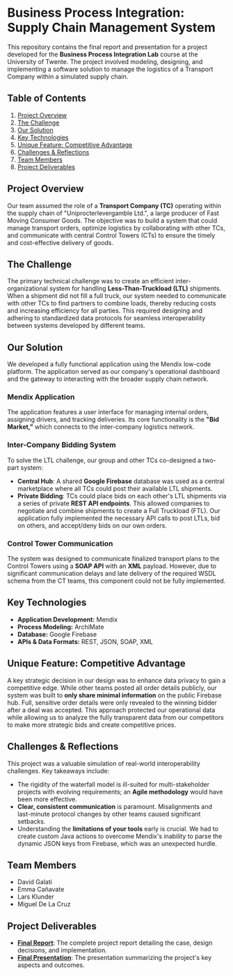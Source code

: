 # Business Process Integration: Supply Chain Management System

This repository contains the final report and presentation for a project developed for the **Business Process Integration Lab** course at the University of Twente. The project involved modeling, designing, and implementing a software solution to manage the logistics of a Transport Company within a simulated supply chain.

## Table of Contents
1.  [Project Overview](#project-overview)
2.  [The Challenge](#the-challenge)
3.  [Our Solution](#our-solution)
4.  [Key Technologies](#key-technologies)
5.  [Unique Feature: Competitive Advantage](#unique-feature-competitive-advantage)
6.  [Challenges & Reflections](#challenges--reflections)
7.  [Team Members](#team-members)
8.  [Project Deliverables](#project-deliverables)

## Project Overview

Our team assumed the role of a **Transport Company (TC)** operating within the supply chain of "Uniprocterlevergamble Ltd.", a large producer of Fast Moving Consumer Goods. The objective was to build a system that could manage transport orders, optimize logistics by collaborating with other TCs, and communicate with central Control Towers (CTs) to ensure the timely and cost-effective delivery of goods.

## The Challenge

The primary technical challenge was to create an efficient inter-organizational system for handling **Less-Than-Truckload (LTL)** shipments. When a shipment did not fill a full truck, our system needed to communicate with other TCs to find partners to combine loads, thereby reducing costs and increasing efficiency for all parties. This required designing and adhering to standardized data protocols for seamless interoperability between systems developed by different teams.

## Our Solution

We developed a fully functional application using the Mendix low-code platform. The application served as our company's operational dashboard and the gateway to interacting with the broader supply chain network.

### Mendix Application
The application features a user interface for managing internal orders, assigning drivers, and tracking deliveries. Its core functionality is the **"Bid Market,"** which connects to the inter-company logistics network.

### Inter-Company Bidding System
To solve the LTL challenge, our group and other TCs co-designed a two-part system:
* **Central Hub**: A shared **Google Firebase** database was used as a central marketplace where all TCs could post their available LTL shipments.
* **Private Bidding**: TCs could place bids on each other's LTL shipments via a series of private **REST API endpoints**. This allowed companies to negotiate and combine shipments to create a Full Truckload (FTL). Our application fully implemented the necessary API calls to post LTLs, bid on others, and accept/deny bids on our own orders.

### Control Tower Communication
The system was designed to communicate finalized transport plans to the Control Towers using a **SOAP API** with an **XML** payload. However, due to significant communication delays and late delivery of the required WSDL schema from the CT teams, this component could not be fully implemented.

## Key Technologies
* **Application Development:** Mendix
* **Process Modeling:** ArchiMate
* **Database:** Google Firebase
* **APIs & Data Formats:** REST, JSON, SOAP, XML

## Unique Feature: Competitive Advantage

A key strategic decision in our design was to enhance data privacy to gain a competitive edge. While other teams posted all order details publicly, our system was built to **only share minimal information** on the public Firebase hub. Full, sensitive order details were only revealed to the winning bidder after a deal was accepted. This approach protected our operational data while allowing us to analyze the fully transparent data from our competitors to make more strategic bids and create competitive prices.

## Challenges & Reflections

This project was a valuable simulation of real-world interoperability challenges. Key takeaways include:
* The rigidity of the waterfall model is ill-suited for multi-stakeholder projects with evolving requirements; an **Agile methodology** would have been more effective.
* **Clear, consistent communication** is paramount. Misalignments and last-minute protocol changes by other teams caused significant setbacks.
* Understanding the **limitations of your tools** early is crucial. We had to create custom Java actions to overcome Mendix's inability to parse the dynamic JSON keys from Firebase, which was an unexpected hurdle.

## Team Members
* David Galati
* Emma Cañavate
* Lars Klunder
* Miguel De La Cruz

## Project Deliverables
* **[Final Report](./group%2025%20BPIL%20Final%20report.pdf)**: The complete project report detailing the case, design decisions, and implementation.
* **[Final Presentation](./g_25_BPIL%20presentation.pptx)**: The presentation summarizing the project's key aspects and outcomes.
